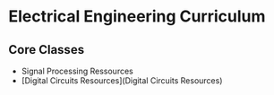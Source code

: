 # Electrical Engineering Curriculum

## Core Classes

- Signal Processing Ressources
- [Digital Circuits Resources](Digital Circuits Resources)

